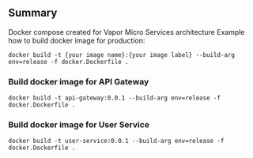 ## Summary

Docker compose created for Vapor Micro Services architecture
Example how to build docker image for production:

```
docker build -t {your image name}:{your image label} --build-arg env=release -f docker.Dockerfile .
```

### Build docker image for API Gateway

```
docker build -t api-gateway:0.0.1 --build-arg env=release -f docker.Dockerfile .
```

### Build docker image for User Service

```
docker build -t user-service:0.0.1 --build-arg env=release -f docker.Dockerfile .
```
